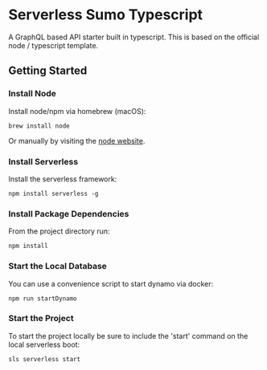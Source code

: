 # Serverless Sumo Typescript

A GraphQL based API starter built in typescript. This is based on the official node / typescript template.

## Getting Started

### Install Node

Install node/npm via homebrew (macOS):

`brew install node`

Or manually by visiting the [node website](https://nodejs.org/en/).

### Install Serverless

Install the serverless framework:

`npm install serverless -g`

### Install Package Dependencies

From the project directory run:

`npm install`

### Start the Local Database

You can use a convenience script to start dynamo via docker:

`npm run startDynamo`

### Start the Project

To start the project locally be sure to include the 'start' command on the local serverless boot:

`sls serverless start`
